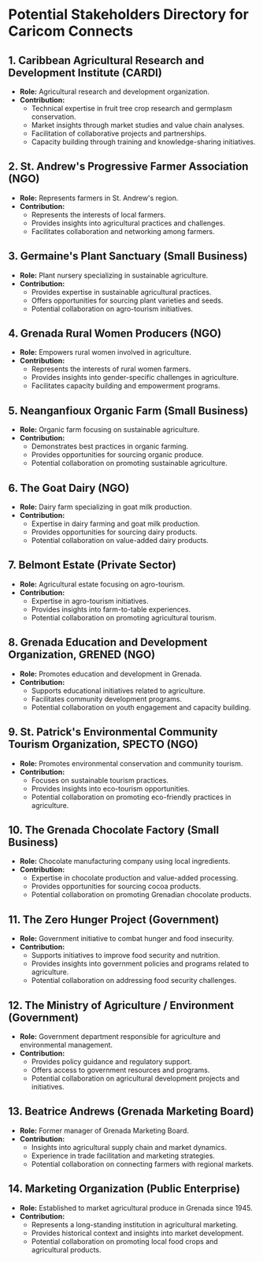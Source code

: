 # Potential Stakeholders Directory for Caricom Connects

## 1. Caribbean Agricultural Research and Development Institute (CARDI)

- **Role:** Agricultural research and development organization.
- **Contribution:**
  - Technical expertise in fruit tree crop research and germplasm conservation.
  - Market insights through market studies and value chain analyses.
  - Facilitation of collaborative projects and partnerships.
  - Capacity building through training and knowledge-sharing initiatives.

## 2. St. Andrew's Progressive Farmer Association (NGO)

- **Role:** Represents farmers in St. Andrew's region.
- **Contribution:**
  - Represents the interests of local farmers.
  - Provides insights into agricultural practices and challenges.
  - Facilitates collaboration and networking among farmers.

## 3. Germaine's Plant Sanctuary (Small Business)

- **Role:** Plant nursery specializing in sustainable agriculture.
- **Contribution:**
  - Provides expertise in sustainable agricultural practices.
  - Offers opportunities for sourcing plant varieties and seeds.
  - Potential collaboration on agro-tourism initiatives.

## 4. Grenada Rural Women Producers (NGO)

- **Role:** Empowers rural women involved in agriculture.
- **Contribution:**
  - Represents the interests of rural women farmers.
  - Provides insights into gender-specific challenges in agriculture.
  - Facilitates capacity building and empowerment programs.

## 5. Neanganfioux Organic Farm (Small Business)

- **Role:** Organic farm focusing on sustainable agriculture.
- **Contribution:**
  - Demonstrates best practices in organic farming.
  - Provides opportunities for sourcing organic produce.
  - Potential collaboration on promoting sustainable agriculture.

## 6. The Goat Dairy (NGO)

- **Role:** Dairy farm specializing in goat milk production.
- **Contribution:**
  - Expertise in dairy farming and goat milk production.
  - Provides opportunities for sourcing dairy products.
  - Potential collaboration on value-added dairy products.

## 7. Belmont Estate (Private Sector)

- **Role:** Agricultural estate focusing on agro-tourism.
- **Contribution:**
  - Expertise in agro-tourism initiatives.
  - Provides insights into farm-to-table experiences.
  - Potential collaboration on promoting agricultural tourism.

## 8. Grenada Education and Development Organization, GRENED (NGO)

- **Role:** Promotes education and development in Grenada.
- **Contribution:**
  - Supports educational initiatives related to agriculture.
  - Facilitates community development programs.
  - Potential collaboration on youth engagement and capacity building.

## 9. St. Patrick's Environmental Community Tourism Organization, SPECTO (NGO)

- **Role:** Promotes environmental conservation and community tourism.
- **Contribution:**
  - Focuses on sustainable tourism practices.
  - Provides insights into eco-tourism opportunities.
  - Potential collaboration on promoting eco-friendly practices in agriculture.

## 10. The Grenada Chocolate Factory (Small Business)

- **Role:** Chocolate manufacturing company using local ingredients.
- **Contribution:**
  - Expertise in chocolate production and value-added processing.
  - Provides opportunities for sourcing cocoa products.
  - Potential collaboration on promoting Grenadian chocolate products.

## 11. The Zero Hunger Project (Government)

- **Role:** Government initiative to combat hunger and food insecurity.
- **Contribution:**
  - Supports initiatives to improve food security and nutrition.
  - Provides insights into government policies and programs related to agriculture.
  - Potential collaboration on addressing food security challenges.

## 12. The Ministry of Agriculture / Environment (Government)

- **Role:** Government department responsible for agriculture and environmental management.
- **Contribution:**
  - Provides policy guidance and regulatory support.
  - Offers access to government resources and programs.
  - Potential collaboration on agricultural development projects and initiatives.

## 13. Beatrice Andrews (Grenada Marketing Board)

- **Role:** Former manager of Grenada Marketing Board.
- **Contribution:**
  - Insights into agricultural supply chain and market dynamics.
  - Experience in trade facilitation and marketing strategies.
  - Potential collaboration on connecting farmers with regional markets.

## 14. Marketing Organization (Public Enterprise)

- **Role:** Established to market agricultural produce in Grenada since 1945.
- **Contribution:**
  - Represents a long-standing institution in agricultural marketing.
  - Provides historical context and insights into market development.
  - Potential collaboration on promoting local food crops and agricultural products.
